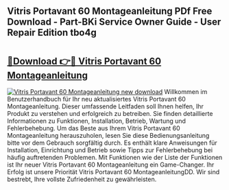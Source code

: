 ## Vitris Portavant 60 Montageanleitung PDf Free Download - Part-BKi Service Owner Guide - User Repair Edition tbo4g

# <h2><a href="http://df7dw46.blite.top/?on=Vitris+Portavant+60+Montageanleitung">🔗Download 👉🔴 Vitris Portavant 60 Montageanleitung</a></h2>

[![Vitris Portavant 60 Montageanleitung new download](https://i.imgur.com/lujVjoI.png)](http://df7dw46.blite.top/?on=Vitris+Portavant+60+Montageanleitung)
Willkommen im Benutzerhandbuch für Ihr neu aktualisiertes Vitris Portavant 60 Montageanleitung. Dieser umfassende Leitfaden soll Ihnen helfen, Ihr Produkt zu verstehen und erfolgreich zu betreiben. Sie finden detaillierte Informationen zu Funktionen, Installation, Betrieb, Wartung und Fehlerbehebung. Um das Beste aus Ihrem Vitris Portavant 60 Montageanleitung herauszuholen, lesen Sie diese Bedienungsanleitung bitte vor dem Gebrauch sorgfältig durch. Es enthält klare Anweisungen für Installation, Einrichtung und Betrieb sowie Tipps zur Fehlerbehebung bei häufig auftretenden Problemen. Mit Funktionen wie der Liste der Funktionen ist Ihr neuer Vitris Portavant 60 Montageanleitung ein Game-Changer. Ihr Erfolg ist unsere Priorität Vitris Portavant 60 MontageanleitungDD. Wir sind bestrebt, Ihre vollste Zufriedenheit zu gewährleisten.
